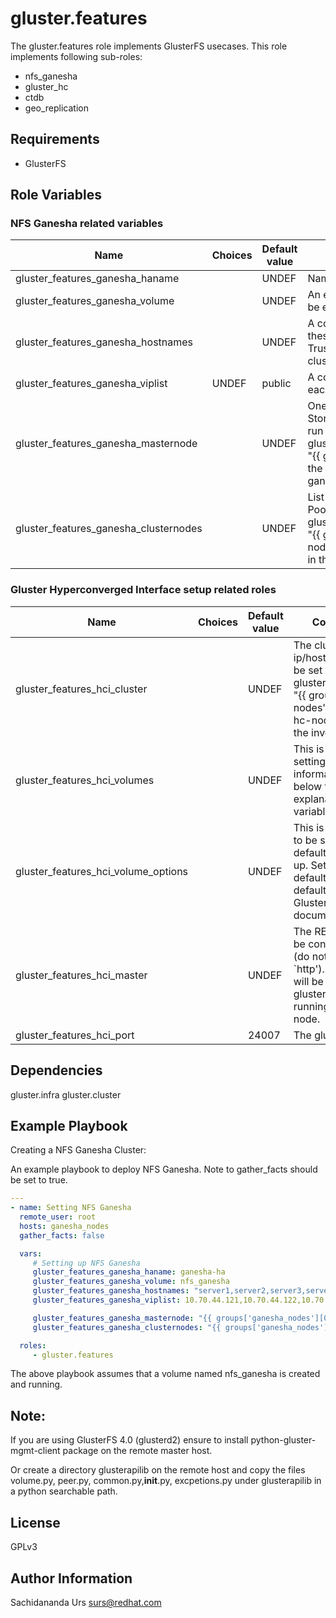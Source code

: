 gluster.features
=========

The gluster.features role implements GlusterFS usecases. This role implements following sub-roles:

* nfs_ganesha
* gluster_hc
* ctdb
* geo_replication

Requirements
------------

* GlusterFS

Role Variables
--------------

### NFS Ganesha related variables

| Name                     |Choices| Default value         | Comments                          |
|--------------------------|-------|-----------------------|-----------------------------------|
| gluster_features_ganesha_haname |  | UNDEF   | Name of the NFS Ganesha cluster.  |
| gluster_features_ganesha_volume |    | UNDEF    | An existing GlusterFS volume which will be exported through NFS Ganesha |
| gluster_features_ganesha_hostnames  |  | UNDEF | A comma separated list of hostnames, these are subset of nodes of the Gluster Trusted Pool that form the ganesha HA cluster|
| gluster_features_ganesha_viplist    | UNDEF | public   | A comma separated list of virtual IPs for each of the nodes specified above. |
| gluster_features_ganesha_masternode |    | UNDEF | One of the nodes from the Trusted Storage Pool, gluster commands will be run on this node. gluster_features_ganesha_masternode: "{{ groups['ganesha_nodes'][0] }}" - the first node of the inventory section ganesha_nodes will be used.|
| gluster_features_ganesha_clusternodes |    | UNDEF | List of the nodes in the Trusted Storage Pool. gluster_features_ganesha_clusternodes: "{{ groups['ganesha_nodes'] }}" - The nodes listed in section ganesha_nodes in the inventory. |

### Gluster Hyperconverged Interface setup related roles

| Name                     |Choices| Default value         | Comments                          |
|--------------------------|-------|-----------------------|-----------------------------------|
| gluster_features_hci_cluster |  | UNDEF   | The cluster ip/hostnames. Can be set by gluster_hci_cluster: "{{ groups['hc-nodes'] }}",  where hc-nodes is from the inventory file.  |
| gluster_features_hci_volumes  |  | UNDEF | This is a dictionary setting the volume information. See below for further explanation and variables. |
| gluster_features_hci_volume_options |  | UNDEF | This is not needed to be set by user, defaults are picked up. Set to override defaults. For default values see Gluster HCI documentation. |
| gluster_features_hci_master | | UNDEF | The REST host to be connected to (do not include `http'). This value will be ignored if glusterd1 is running on remote node. |
| gluster_features_hci_port || 24007 | The glusterd2 port |


Dependencies
------------

gluster.infra
gluster.cluster


Example Playbook
----------------

Creating a NFS Ganesha Cluster:

An example playbook to deploy NFS Ganesha.
Note to gather_facts should be set to true.


```yaml
---
- name: Setting NFS Ganesha
  remote_user: root
  hosts: ganesha_nodes
  gather_facts: false

  vars:
     # Setting up NFS Ganesha
     gluster_features_ganesha_haname: ganesha-ha
     gluster_features_ganesha_volume: nfs_ganesha
     gluster_features_ganesha_hostnames: "server1,server2,server3,server4"
     gluster_features_ganesha_viplist: 10.70.44.121,10.70.44.122,10.70.44.123,10.70.44.124

     gluster_features_ganesha_masternode: "{{ groups['ganesha_nodes'][0] }}"
     gluster_features_ganesha_clusternodes: "{{ groups['ganesha_nodes'] }}"

  roles:
     - gluster.features

```

The above playbook assumes that a volume named nfs_ganesha is created and running.


Note:
-----
If you are using GlusterFS 4.0 (glusterd2) ensure to install
python-gluster-mgmt-client package on the remote master host.

Or create a directory glusterapilib on the remote host and copy the files
volume.py, peer.py, common.py,__init__.py, excpetions.py under glusterapilib in
a python searchable path.


License
-------

GPLv3

Author Information
------------------

Sachidananda Urs <surs@redhat.com>
